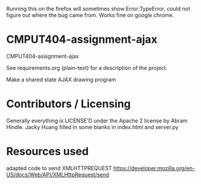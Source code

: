 Running this on the firefox will sometimes show Error:TypeError, could not figure out where the bug came from. Works fine on google chrome.

CMPUT404-assignment-ajax
==============================

CMPUT404-assignment-ajax

See requirements.org (plain-text) for a description of the project.

Make a shared state AJAX drawing program

Contributors / Licensing
========================

Generally everything is LICENSE'D under the Apache 2 license by Abram Hindle. Jacky Huang filled in some blanks in index.html and server.py


Resources used
================
 adapted code to send XMLHTTPREQUEST https://developer.mozilla.org/en-US/docs/Web/API/XMLHttpRequest/send
